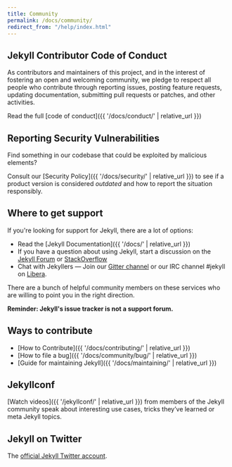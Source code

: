 ```yaml
---
title: Community
permalink: /docs/community/
redirect_from: "/help/index.html"
---
```


## Jekyll Contributor Code of Conduct

As contributors and maintainers of this project, and in the interest of fostering an open and welcoming community, we pledge to respect all people who contribute through reporting issues, posting feature requests, updating documentation, submitting pull requests or patches, and other activities.

Read the full [code of conduct]({{ '/docs/conduct/' | relative_url }})

## Reporting Security Vulnerabilities

Find something in our codebase that could be exploited by malicious elements?

Consult our [Security Policy]({{ '/docs/security/' | relative_url }}) to see if a product version is considered *outdated* and how to report
the situation responsibly.

## Where to get support

If you're looking for support for Jekyll, there are a lot of options:

* Read the [Jekyll Documentation]({{ '/docs/' | relative_url }})
* If you have a question about using Jekyll, start a discussion on the [Jekyll Forum](https://talk.jekyllrb.com/) or [StackOverflow](https://stackoverflow.com/questions/tagged/jekyll)
* Chat with Jekyllers &mdash; Join our [Gitter channel](https://gitter.im/jekyll/jekyll) or our IRC channel #jekyll on [Libera](irc://irc.libera.chat/#jekyll).

There are a bunch of helpful community members on these services who are willing to point you in the right direction.

**Reminder: Jekyll's issue tracker is not a support forum.**

## Ways to contribute

* [How to Contribute]({{ '/docs/contributing/' | relative_url }})
* [How to file a bug]({{ '/docs/community/bug/' | relative_url }})
* [Guide for maintaining Jekyll]({{ '/docs/maintaining/' | relative_url }})

## Jekyllconf

[Watch videos]({{ '/jekyllconf/' | relative_url }}) from members of the Jekyll community speak about interesting use cases, tricks they’ve learned or meta Jekyll topics.

## Jekyll on Twitter

The [official Jekyll Twitter account](https://twitter.com/jekyllrb).

